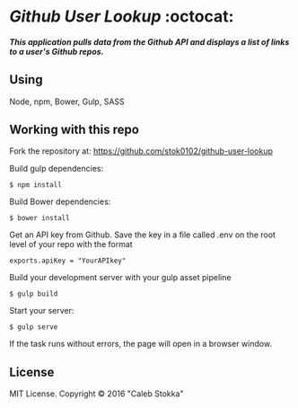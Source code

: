 # _Github User Lookup_ :octocat:

##### This application pulls data from the Github API and displays a list of links to a user's Github repos.

## Using

 Node, npm, Bower, Gulp, SASS<br>

Working with this repo
------------
Fork the repository at: https://github.com/stok0102/github-user-lookup

Build gulp dependencies:
```
$ npm install
```

Build Bower dependencies:
```
$ bower install
```

Get an API key from Github. Save the key in a file called .env on the root level of your repo with the format
```
exports.apiKey = "YourAPIkey"
```

Build your development server with your gulp asset pipeline
```
$ gulp build
```

Start your server:
```
$ gulp serve
```
If the task runs without errors, the page will open in a browser window.

License
-------

MIT License. Copyright &copy; 2016 "Caleb Stokka"
